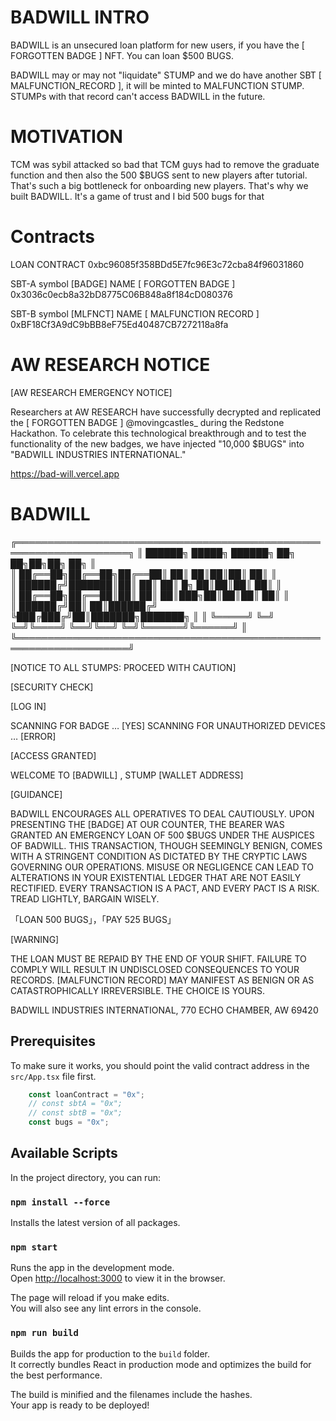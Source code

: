 # BADWILL INTRO

BADWILL is an unsecured loan platform for new users, if you have the [ FORGOTTEN BADGE ] NFT. You can loan $500 BUGS.

BADWILL may or may not "liquidate" STUMP and we do have another SBT [ MALFUNCTION_RECORD ], it will be minted to MALFUNCTION STUMP. STUMPs with that record can't access BADWILL in the future.

#  MOTIVATION

TCM was sybil attacked so bad that TCM guys had to remove the graduate function and then also the 500 $BUGS sent to new players after tutorial. That's such a big bottleneck for onboarding new players. That's why we built BADWILL. It's a game of trust and I bid 500 bugs for that

# Contracts

LOAN CONTRACT
0xbc96085f358BDd5E7fc96E3c72cba84f96031860

SBT-A symbol [BADGE] NAME [ FORGOTTEN BADGE ]
0x3036c0ecb8a32bD8775C06B848a8f184cD080376

SBT-B symbol [MLFNCT] NAME [ MALFUNCTION RECORD ]
0xBF18Cf3A9dC9bBB8eF75Ed40487CB7272118a8fa

# AW RESEARCH NOTICE

[AW RESEARCH EMERGENCY NOTICE]

Researchers at AW RESEARCH have successfully decrypted and replicated the [ FORGOTTEN BADGE ] 
@movingcastles_ during the Redstone Hackathon. To celebrate this technological breakthrough and to test the functionality of the new badges, we have injected "10,000 $BUGS" into "BADWILL INDUSTRIES INTERNATIONAL."

https://bad-will.vercel.app

# BADWILL

╔════════════════════════════════════════════════════════════════════╗
║       ██████╗  █████╗ ██████╗   ██╗    ██╗██╗██╗     ██╗           ║    
║       ██╔══██╗██╔══██╗██╔══██║  ██║    ██║██║██║     ██║           ║    
║       ██████╔╝███████║██║  ██║  ██║ █╗ ██║██║██║     ██║           ║   
║       ██╔══██╗██╔══██║██║  ██║  ██║███╗██║██║██║     ██║           ║  
║       ██████╔╝██║  ██║██████╔╝  ╚███╔███╔╝██║███████╗███████╗      ║
║       ╚═════╝ ╚═╝  ╚═╝╚════╝     ╚══╝╚══╝ ╚═╝╚══════╝╚══════╝      ║
╚════════════════════════════════════════════════════════════════════╝

[NOTICE TO ALL STUMPS: PROCEED WITH CAUTION]

[SECURITY  CHECK]

[LOG IN]

SCANNING FOR BADGE … [YES]
SCANNING FOR UNAUTHORIZED DEVICES … [ERROR]

[ACCESS  GRANTED]

WELCOME TO [BADWILL] , STUMP [WALLET ADDRESS]

[GUIDANCE]

BADWILL ENCOURAGES ALL OPERATIVES TO DEAL CAUTIOUSLY. 
UPON PRESENTING THE [BADGE] AT OUR COUNTER, THE BEARER WAS GRANTED AN EMERGENCY LOAN OF 500 $BUGS UNDER THE AUSPICES OF BADWILL. 
THIS TRANSACTION, THOUGH SEEMINGLY BENIGN, COMES WITH A STRINGENT CONDITION AS DICTATED BY THE CRYPTIC LAWS GOVERNING OUR OPERATIONS.
MISUSE OR NEGLIGENCE CAN LEAD TO ALTERATIONS IN YOUR EXISTENTIAL LEDGER THAT ARE NOT EASILY RECTIFIED.
EVERY TRANSACTION IS A PACT, AND EVERY PACT IS A RISK.
TREAD LIGHTLY, BARGAIN WISELY.

「LOAN 500 BUGS」，「PAY 525 BUGS」

[WARNING]

THE LOAN MUST BE REPAID BY THE END OF YOUR SHIFT. 
FAILURE TO COMPLY WILL RESULT IN UNDISCLOSED CONSEQUENCES TO YOUR RECORDS. 
[MALFUNCTION RECORD] MAY MANIFEST AS BENIGN OR AS CATASTROPHICALLY IRREVERSIBLE. 
THE CHOICE IS YOURS.

BADWILL INDUSTRIES INTERNATIONAL, 770 ECHO CHAMBER, AW 69420


















## Prerequisites

To make sure it works, you should point the valid contract address in the `src/App.tsx` file first.
```typescript
    const loanContract = "0x";
    // const sbtA = "0x";
    // const sbtB = "0x";
    const bugs = "0x";
```

## Available Scripts

In the project directory, you can run:

### `npm install --force`

Installs the latest version of all packages.

### `npm start`

Runs the app in the development mode.\
Open [http://localhost:3000](http://localhost:3000) to view it in the browser.

The page will reload if you make edits.\
You will also see any lint errors in the console.

### `npm run build`

Builds the app for production to the `build` folder.\
It correctly bundles React in production mode and optimizes the build for the best performance.

The build is minified and the filenames include the hashes.\
Your app is ready to be deployed!
